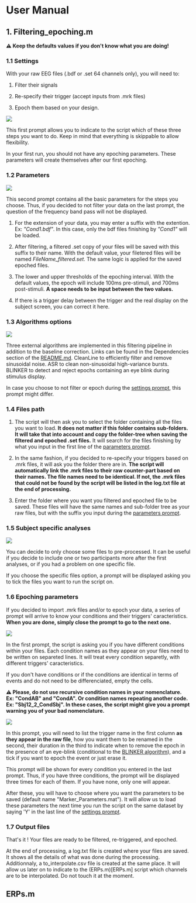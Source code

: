 # User Manual

## 1. Filtering_epoching.m

**⚠️ Keep the defaults values if you don't know what you are doing!**

### 1.1 Settings

With your raw EEG files (.bdf or .set 64 channels only), you will need to:

1) Filter their signals

2) Re-specify their trigger (accept inputs from .mrk files)

3) Epoch them based on your design.

![](Screenshots/1.png)

This first prompt allows you to indicate to the script which of these three steps you want to do. Keep in mind that everything is skippable to allow flexibility.

In your first run, you should not have any epoching parameters. These parameters will create themselves after our first epoching.

### 1.2 Parameters

![](Screenshots/2.png)

This second prompt contains all the basic parameters for the steps you choose.
Thus, if you decided to not filter your data on the last prompt, the question of the frequency band pass will not be displayed.

1) For the extension of your data, you may enter a suffix with the extention. Ex: *"Cond1.bdf"*. In this case, only the bdf files finishing by *"Cond1"* will be loaded.

2) After filtering, a filtered .set copy of your files will be saved with this suffix to their name.
With the default value, your filetered files will be named *FileName_filtered.set*.
The same logic is applied for the saved epoched files.

3) The lower and upper thresholds of the epoching interval. With the default values, the epoch will include 100ms pre-stimuli, and 700ms post-stimuli.
**A space needs to be input between the two values.**

4) If there is a trigger delay between the trigger and the real display on the subject screen, you can correct it here.

### 1.3 Algorithms options

![](Screenshots/3.png)

Three external algorithms are implemented in this filtering pipeline in addition to the baseline correction. Links can be found in the Dependencies section of the [README.md](README.md).
CleanLine to efficiently filter and remove sinusoidal noise.
ASR to clean non-sinusoidal high-variance bursts.
BLINKER to detect and reject epochs containing an eye blink during stimulus display.

In case you choose to not filter or epoch during the [settings prompt](#11-settings), this prompt might differ.

### 1.4 Files path

1) The script will then ask you to select the folder containing all the files you want to load. **It does not matter if this folder contains sub-folders.
It will take that into account and copy the folder-tree when saving the filtered and epoched .set files.**
It will search for the files finishing by what you input in the first line of the [parameters prompt](#12-parameters).

2) In the same fashion, if you decided to re-specify your triggers based on .mrk files, it will ask you the folder there are in.
**The script will automatically link the .mrk files to their raw counter-part based on their names.
The file names need to be identical. If not, the .mrk files that could not be found by the script will be listed in the log.txt file at the end of processing.**

3) Enter the folder where you want you filtered and epoched file to be saved.
These files will have the same names and sub-folder tree as your raw files, but with the suffix you input during the [parameters prompt](#12-parameters).

### 1.5 Subject specific analyses

![](Screenshots/4.png)

You can decide to only choose some files to pre-processed. It can be useful if you decide to include one or two participants more after the first analyses, or if you had a problem on one specific file.

If you choose the specific files option, a prompt will be displayed asking you to tick the files you want to run the script on.

### 1.6 Epoching parameters

If you decided to import .mrk files and/or to epoch your data, a series of prompt will arrive to know your conditions and their triggers' caracteristics. 
**When you are done, simply close the prompt to go to the next one.**

![](Screenshots/5.png)

In the first prompt, the script is asking you if you have different conditions within your files. Each condition names as they appear on your files need to be written on separeted lines. It will treat every condition separetly, with different triggers' caracteristics.

If you don't have conditions or if the conditions are identical in terms of events and do not need to be differenciated, empty the cells.

**⚠️ Please, do not use recursive condition names in your nomenclature. Ex: "CondAB" and "CondA". Or condition names repeating another code. Ex: "Sbj12_2_CondSbj". In these cases, the script might give you a prompt warning you of your bad nomenclature.**


![](Screenshots/6.png)

In this prompt, you will need to list the trigger name in the first column **as they appear in the raw file**, how you want them to be renamed in the second, their duration in the third to indicate when to remove the epoch in the presence of an eye-blink (conditional to the [BLINKER algorithm](#13-algorithms-options)), and a tick if you want to epoch the event or just erase it.

This prompt will be shown for every condition you entered in the last prompt. Thus, if you have three conditions, the prompt will be displayed three times for each of them. If you have none, only one will appear.

After these, you will have to choose where you want the parameters to be saved (default name "Marker_Parameters.mat"). It will allow us to load these parameters the next time you run the script on the same dataset by saying 'Y' in the last line of the [settings prompt](#11-settings).

### 1.7 Output files

That's it ! Your files are ready to be filtered, re-triggered, and epoched.

At the end of processing, a log.txt file is created where your files are saved. It shows all the details of what was done during the processing. Additionnaly, a to_interpolate.csv file is created at the same place. It will allow us later on to indicate to the (ERPs.m)[ERPs.m] script which channels are to be interpolated. Do not touch it at the moment.

## ERPs.m
